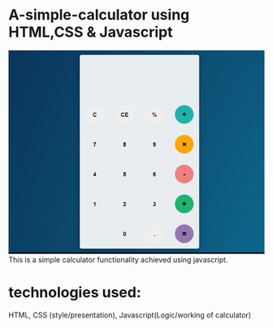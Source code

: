 # A-simple-calculator using HTML,CSS & Javascript
![Calculator](https://github.com/prashantsingh20/a-simple-calculator/blob/master/Capture1.PNG)
<br/>
This is a simple calculator functionality achieved using javascript.
# technologies used:
HTML, CSS (style/presentation), Javascript(Logic/working of calculator)

